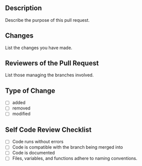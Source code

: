 ## Description

Describe the purpose of this pull request.

## Changes

List the changes you have made.

## Reviewers of the Pull Request

List those managing the branches involved.

## Type of Change

- [ ] added
- [ ] removed
- [ ] modified

## Self Code Review Checklist

- [ ] Code runs without errors
- [ ] Code is compatible with the branch being merged into
- [ ] Code is documented
- [ ] Files, variables, and functions adhere to naming conventions.
